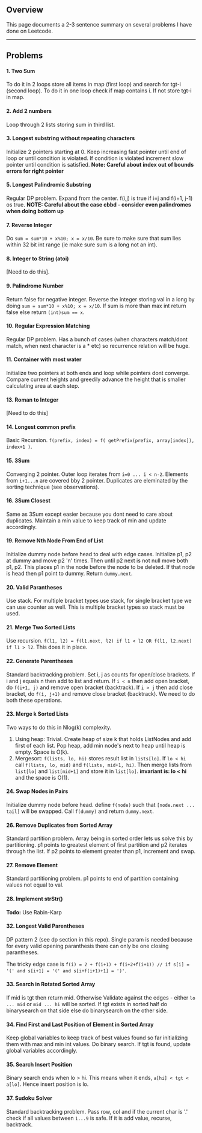 
## Overview

This page documents a 2-3 sentence summary on several problems I have done on Leetcode.

----------

## Problems

#### 1. Two Sum
To do it in 2 loops store all items in map (first loop) and search for tgt-i (second loop).
To do it in one loop check if map contains i. If not store tgt-i in map.

#### 2. Add 2 numbers
Loop through 2 lists storing sum in third list.

#### 3. Longest substring without repeating characters
Initialize 2 pointers starting at 0. Keep increasing fast pointer until end of loop or until condition is violated. If condition is violated increment slow pointer until condition is satisfied.
**Note: Careful about index out of bounds errors for right pointer**

#### 5. Longest Palindromic Substring
Regular DP problem. Expand from the center. f(i,j) is true if i=j and f(i+1, j-1) os true. 
**NOTE: Careful about the case cbbd - consider even palindromes when doing bottom up**

#### 7. Reverse Integer
Do `sum = sum*10 + x%10; x = x/10`. Be sure to make sure that sum lies within 32 bit int range (ie make sure sum is a long not an int).

#### 8. Integer to String (atoi)
[Need to do this].

#### 9. Palindrome Number
Return false for negative integer. Reverse the integer storing val in a long by doing `sum = sum*10 + x%10; x = x/10`. If sum is more than max int return false else return `(int)sum == x`.

#### 10. Regular Expression Matching
Regular DP problem. Has a bunch of cases (when characters match/dont match, when next character is a * etc) so recurrence relation will be huge.

#### 11. Container with most water
Initialize two pointers at both ends and loop while pointers dont converge. Compare current heights and greedily advance the height that is smaller calculating area at each step.

#### 13. Roman to Integer
[Need to do this]

#### 14. Longest common prefix
Basic Recursion. `f(prefix, index) = f( getPrefix(prefix, array[index]), index+1 )`.

#### 15. 3Sum
Converging 2 pointer. Outer loop iterates from `i=0 ... i < n-2`. Elements from `i+1...n` are covered bby 2 pointer. Duplicates are eleminated by the sorting technique (see observations).

#### 16. 3Sum Closest
Same as 3Sum except easier because you dont need to care about duplicates. Maintain a min value to keep track of min and update accordingly.

#### 19. Remove Nth Node From End of List
Initialize dummy node before head to deal with edge cases. Initialize p1, p2 at dummy and move p2 'n' times. Then until p2 next is not null move both p1, p2. This places p1 in the node before the node to be deleted. If that node is head then p1 point to dummy. Return `dummy.next`.

#### 20. Valid Parantheses
Use stack. For multiple bracket types use stack, for single bracket type we can use counter as well. This is multiple bracket types so stack must be used.

#### 21. Merge Two Sorted Lists
Use recursion. `f(l1, l2) = f(l1.next, l2) if l1 < l2 OR f(l1, l2.next) if l1 > l2`.  This does it in place.

#### 22. Generate Parentheses
Standard backtracking problem. Set i, j as counts for open/close brackets. If i and j equals n then add to list and return. If `i < n` then add open bracket, do `f(i+1, j)` and remove open bracket (backtrack). If `i > j` then add close bracket, do `f(i, j+1)` and remove close bracket (backtrack). We need to do both these operations.

#### 23. Merge k Sorted Lists
Two ways to do this in Nlog(k) complexity. 
1. Using heap: Trivial. Create heap of size k that holds ListNodes and add first of each list. Pop heap, add min node's next to heap until heap is empty. Space is O(k).
2. Mergesort: `f(lists, lo, hi)` stores result list in `lists[lo]`. If `lo < hi` call `f(lists, lo, mid)` and `f(lists, mid+1, hi)`. Then merge lists from `list[lo]` and `list[mid+1]` and store it in `list[lo]`. **invariant is: lo < hi** and the space is O(1).

#### 24. Swap Nodes in Pairs
Initialize dummy node before head. define `f(node)` such that `[node.next ... tail]` will be swapped. Call `f(dummy)` and return `dummy.next`.

#### 26. Remove Duplicates from Sorted Array
Standard partition problem. Array being in sorted order lets us solve this by partitioning. p1 points to greatest element of first partition and p2 iterates through the list. If p2 points to element greater than p1, increment and swap.

#### 27. Remove Element
Standard partitioning problem. p1 points to end of partition containing values not equal to val.

#### 28. Implement strStr()
**Todo:** Use Rabin-Karp

#### 32. Longest Valid Parentheses
DP pattern 2 (see dp section in this repo). Single param is needed because for every valid opening paranthesis there can only be one closing parantheses. 

The tricky edge case is `f(i) = 2 + f(i+1) + f(i+2+f(i+1)) // if s[i] = '(' and s[i+1] = '(' and s[i+f(i+1)+1] = ')'`.

#### 33. Search in Rotated Sorted Array
If mid is tgt then return mid. Otherwise Validate against the edges - either `lo ... mid` or `mid ... hi` will be sorted. If tgt exists in sorted half do binarysearch on that side else do binarysearch on the other side.

#### 34. Find First and Last Position of Element in Sorted Array
Keep global variables to keep track of best values found so far initializing them with max and min int values. Do binary search. If tgt is found, update global variables accordingly.

#### 35. Search Insert Position
Binary search ends when lo > hi. This means when it ends, `a[hi] < tgt < a[lo]`. Hence insert position is lo.

#### 37. Sudoku Solver
Standard backtracking problem. Pass row, col and if the current char is '.' check if all values between `1...9` is safe. If it is add value, recurse, backtrack.
